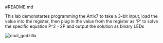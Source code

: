 #README.md

This lab demonstartes programming the Artix7 to take a 3-bit input, 
load the value into the register, then plug in the value from the register as 'P' to solve the specific equation 
P^2 - 2P and output the solution as binary LEDs


![cool_godzilla](https://user-images.githubusercontent.com/96662693/153724038-6573daec-914e-437a-877d-ee9ca8cb7084.jpg)
